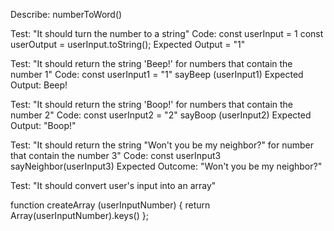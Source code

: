 Describe: numberToWord()

Test: "It should turn the number to a string"
Code:
const userInput = 1
const userOutput = userInput.toString();
Expected Output = "1"

Test: "It should return the string 'Beep!' for numbers that contain the number 1"
Code:
const userInput1 = "1"
sayBeep (userInput1)
Expected Output: Beep!

<!-- function sayBeep (userInput1) {
  let isOne
  if (userInput1 === "1") {
  isOne = true;
  } else {
    isOne = false;
  }
  if (isOne === true) {
    return "Beep!";
  }
}; -->


Test: "It should return the string 'Boop!' for numbers that contain the number 2"
Code:
const userInput2 = "2"
sayBoop (userInput2)
Expected Output: "Boop!"

Test: "It should return the string "Won't you be my neighbor?" for number that contain the number 3"
Code:
const userInput3
sayNeighbor(userInput3)
Expected Outcome: "Won't you be my neighbor?"




Test: "It should convert user's input into an array"

function createArray (userInputNumber) {
  return Array(userInputNumber).keys()
};